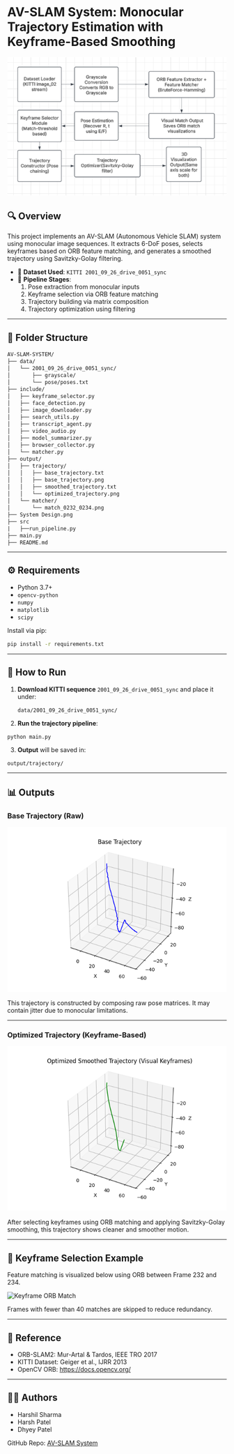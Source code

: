 # AV-SLAM System: Monocular Trajectory Estimation with Keyframe-Based Smoothing

![System Architecture](System%20Design.png)

## 🔍 Overview

This project implements an AV-SLAM (Autonomous Vehicle SLAM) system using monocular image sequences. It extracts 6-DoF poses, selects keyframes based on ORB feature matching, and generates a smoothed trajectory using Savitzky-Golay filtering.

- 📌 **Dataset Used**: `KITTI 2001_09_26_drive_0051_sync`
- 🔧 **Pipeline Stages**:
  1. Pose extraction from monocular inputs
  2. Keyframe selection via ORB feature matching
  3. Trajectory building via matrix composition
  4. Trajectory optimization using filtering

---

## 📁 Folder Structure

```
AV-SLAM-SYSTEM/
├── data/
│   └── 2001_09_26_drive_0051_sync/
│       ├── grayscale/
│       └── pose/poses.txt
├── include/
│   ├── keyframe_selector.py
│   ├── face_detection.py
│   ├── image_downloader.py
│   ├── search_utils.py
│   ├── transcript_agent.py
│   ├── video_audio.py
│   ├── model_summarizer.py
│   ├── browser_collector.py
│   └── matcher.py
├── output/
│   ├── trajectory/
│   │   ├── base_trajectory.txt
│   │   ├── base_trajectory.png
│   │   ├── smoothed_trajectory.txt
│   │   └── optimized_trajectory.png
│   └── matcher/
│       └── match_0232_0234.png
├── System Design.png
├── src
|   ├──run_pipeline.py
├── main.py
├── README.md
```

---

## ⚙️ Requirements

- Python 3.7+
- `opencv-python`
- `numpy`
- `matplotlib`
- `scipy`

Install via pip:

```bash
pip install -r requirements.txt
```

---

## 🚀 How to Run

1. **Download KITTI sequence** `2001_09_26_drive_0051_sync` and place it under:
   ```
   data/2001_09_26_drive_0051_sync/
   ```

2. **Run the trajectory pipeline**:

```bash
python main.py 
```

3. **Output** will be saved in:
```
output/trajectory/
```

---

## 📊 Outputs

### Base Trajectory (Raw)
![Base Trajectory](output/trajectory/base_trajectory.png)

This trajectory is constructed by composing raw pose matrices. It may contain jitter due to monocular limitations.

---

### Optimized Trajectory (Keyframe-Based)
![Optimized Trajectory](output/trajectory/optimized_trajectory.png)

After selecting keyframes using ORB matching and applying Savitzky-Golay smoothing, this trajectory shows cleaner and smoother motion.

---

## 🔎 Keyframe Selection Example

Feature matching is visualized below using ORB between Frame 232 and 234.

![Keyframe ORB Match](output/matcher/match_0232_0234.png)

Frames with fewer than 40 matches are skipped to reduce redundancy.

---

## 📌 Reference

- ORB-SLAM2: Mur-Artal & Tardos, IEEE TRO 2017
- KITTI Dataset: Geiger et al., IJRR 2013
- OpenCV ORB: https://docs.opencv.org/

---

## 👨‍💼 Authors

- Harshil Sharma
- Harsh Patel
- Dhyey Patel

GitHub Repo: [AV-SLAM System](https://github.com/xxender13/AV-SLAM-SYSTEM.git)
